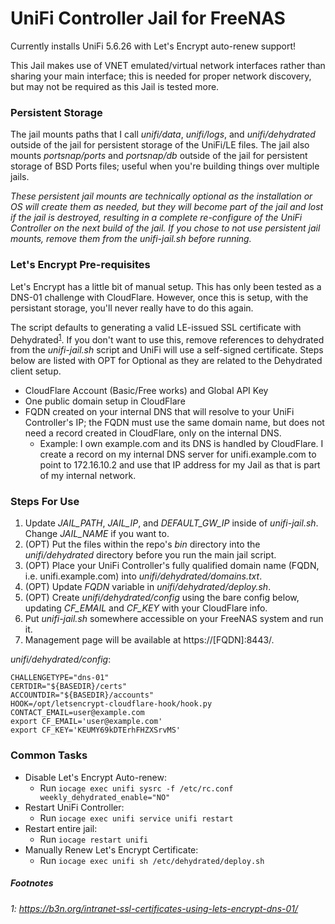 # UniFi Controller Jail for FreeNAS

Currently installs UniFi 5.6.26 with Let's Encrypt auto-renew support!

This Jail makes use of VNET emulated/virtual network interfaces rather than sharing your main interface; this is needed for proper network discovery, but may not be required as this Jail is tested more.

### Persistent Storage
The jail mounts paths that I call _unifi/data_, _unifi/logs_, and _unifi/dehydrated_ outside of the jail for persistent storage of the UniFi/LE files.
The jail also mounts _portsnap/ports_ and _portsnap/db_ outside of the jail for persistent storage of BSD Ports files; useful when you're building things over multiple jails.

_These persistent jail mounts are technically optional as the installation or OS will create them as needed, but they will become part of the jail and lost if the jail is destroyed, resulting in a complete re-configure of the UniFi Controller on the next build of the jail. If you chose to not use persistent jail mounts, remove them from the unifi-jail.sh before running._

### Let's Encrypt Pre-requisites
Let's Encrypt has a little bit of manual setup. This has only been tested as a DNS-01 challenge with CloudFlare. However, once this is setup, with the persistant storage, you'll never really have to do this again.

The script defaults to generating a valid LE-issued SSL certificate with Dehydrated<sup>[1](#dehydrated)</sup>. If you don't want to use this, remove references to dehydrated from the _unifi-jail.sh_ script and UniFi will use a self-signed certificate. Steps below are listed with OPT for Optional as they are related to the Dehydrated client setup.

* CloudFlare Account (Basic/Free works) and Global API Key
* One public domain setup in CloudFlare
* FQDN created on your internal DNS that will resolve to your UniFi Controller's IP; the FQDN must use the same domain name, but does not need a record created in CloudFlare, only on the internal DNS.
   * Example: I own example.com and its DNS is handled by CloudFlare. I create a record on my internal DNS server for unifi.example.com to point to 172.16.10.2 and use that IP address for my Jail as that is part of my internal network.

### Steps For Use
1. Update _JAIL_PATH_, _JAIL_IP_, and _DEFAULT_GW_IP_ inside of _unifi-jail.sh_.  Change _JAIL_NAME_ if you want to.
1. (OPT) Put the files within the repo's _bin_ directory into the _unifi/dehydrated_ directory before you run the main jail script.
1. (OPT) Place your UniFi Controller's fully qualified domain name (FQDN, i.e. unifi.example.com) into _unifi/dehydrated/domains.txt_.
1. (OPT) Update _FQDN_ variable in _unifi/dehydrated/deploy.sh_.
1. (OPT) Create _unifi/dehydrated/config_ using the bare config below, updating _CF_EMAIL_ and _CF_KEY_ with your CloudFlare info.
1. Put _unifi-jail.sh_ somewhere accessible on your FreeNAS system and run it.
1. Management page will be available at https://[FQDN]:8443/.

_unifi/dehydrated/config_:
```shell
CHALLENGETYPE="dns-01"
CERTDIR="${BASEDIR}/certs"
ACCOUNTDIR="${BASEDIR}/accounts"
HOOK=/opt/letsencrypt-cloudflare-hook/hook.py
CONTACT_EMAIL=user@example.com
export CF_EMAIL='user@example.com'
export CF_KEY='KEUMY69kDTErhFHZXSrvMS'
```

### Common Tasks
- Disable Let's Encrypt Auto-renew:
  - Run `iocage exec unifi sysrc -f /etc/rc.conf weekly_dehydrated_enable="NO"`
- Restart UniFi Controller:
  - Run `iocage exec unifi service unifi restart`
- Restart entire jail:
  - Run `iocage restart unifi`
- Manually Renew Let's Encrypt Certificate:
  - Run `iocage exec unifi sh /etc/dehydrated/deploy.sh`


##### Footnotes
###### <a name="dehydrated">1</a>: https://b3n.org/intranet-ssl-certificates-using-lets-encrypt-dns-01/


